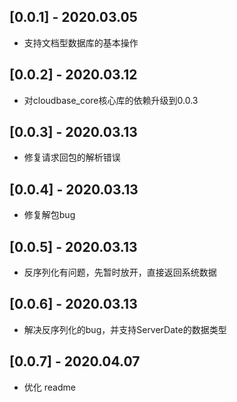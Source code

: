 ## [0.0.1] - 2020.03.05

* 支持文档型数据库的基本操作

## [0.0.2] - 2020.03.12

* 对cloudbase_core核心库的依赖升级到0.0.3

## [0.0.3] - 2020.03.13

* 修复请求回包的解析错误

## [0.0.4] - 2020.03.13

* 修复解包bug

## [0.0.5] - 2020.03.13

* 反序列化有问题，先暂时放开，直接返回系统数据

## [0.0.6] - 2020.03.13

* 解决反序列化的bug，并支持ServerDate的数据类型

## [0.0.7] - 2020.04.07

* 优化 readme